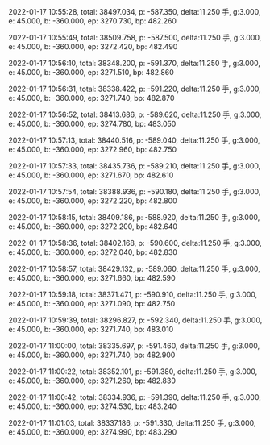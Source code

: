 2022-01-17 10:55:28, total: 38497.034, p: -587.350, delta:11.250 手, g:3.000, e: 45.000, b: -360.000, ep: 3270.730, bp: 482.260

2022-01-17 10:55:49, total: 38509.758, p: -587.500, delta:11.250 手, g:3.000, e: 45.000, b: -360.000, ep: 3272.420, bp: 482.490

2022-01-17 10:56:10, total: 38348.200, p: -591.370, delta:11.250 手, g:3.000, e: 45.000, b: -360.000, ep: 3271.510, bp: 482.860

2022-01-17 10:56:31, total: 38338.422, p: -591.220, delta:11.250 手, g:3.000, e: 45.000, b: -360.000, ep: 3271.740, bp: 482.870

2022-01-17 10:56:52, total: 38413.686, p: -589.620, delta:11.250 手, g:3.000, e: 45.000, b: -360.000, ep: 3274.780, bp: 483.050

2022-01-17 10:57:13, total: 38440.516, p: -589.040, delta:11.250 手, g:3.000, e: 45.000, b: -360.000, ep: 3272.960, bp: 482.750

2022-01-17 10:57:33, total: 38435.736, p: -589.210, delta:11.250 手, g:3.000, e: 45.000, b: -360.000, ep: 3271.670, bp: 482.610

2022-01-17 10:57:54, total: 38388.936, p: -590.180, delta:11.250 手, g:3.000, e: 45.000, b: -360.000, ep: 3272.220, bp: 482.800

2022-01-17 10:58:15, total: 38409.186, p: -588.920, delta:11.250 手, g:3.000, e: 45.000, b: -360.000, ep: 3272.200, bp: 482.640

2022-01-17 10:58:36, total: 38402.168, p: -590.600, delta:11.250 手, g:3.000, e: 45.000, b: -360.000, ep: 3272.040, bp: 482.830

2022-01-17 10:58:57, total: 38429.132, p: -589.060, delta:11.250 手, g:3.000, e: 45.000, b: -360.000, ep: 3271.660, bp: 482.590

2022-01-17 10:59:18, total: 38371.471, p: -590.910, delta:11.250 手, g:3.000, e: 45.000, b: -360.000, ep: 3271.090, bp: 482.750

2022-01-17 10:59:39, total: 38296.827, p: -592.340, delta:11.250 手, g:3.000, e: 45.000, b: -360.000, ep: 3271.740, bp: 483.010

2022-01-17 11:00:00, total: 38335.697, p: -591.460, delta:11.250 手, g:3.000, e: 45.000, b: -360.000, ep: 3271.740, bp: 482.900

2022-01-17 11:00:22, total: 38352.101, p: -591.380, delta:11.250 手, g:3.000, e: 45.000, b: -360.000, ep: 3271.260, bp: 482.830

2022-01-17 11:00:42, total: 38334.936, p: -591.390, delta:11.250 手, g:3.000, e: 45.000, b: -360.000, ep: 3274.530, bp: 483.240

2022-01-17 11:01:03, total: 38337.186, p: -591.330, delta:11.250 手, g:3.000, e: 45.000, b: -360.000, ep: 3274.990, bp: 483.290